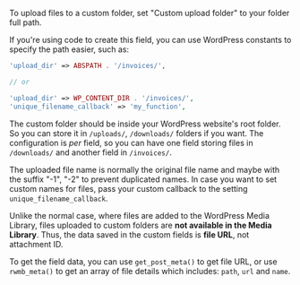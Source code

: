 To upload files to a custom folder, set "Custom upload folder" to your folder full path.

If you're using code to create this field, you can use WordPress constants to specify the path easier, such as:

```php
'upload_dir' => ABSPATH . '/invoices/',

// or

'upload_dir' => WP_CONTENT_DIR . '/invoices/',
'unique_filename_callback' => 'my_function',
```

The custom folder should be inside your WordPress website's root folder. So you can store it in `/uploads/`, `/downloads/` folders if you want. The configuration is *per* field, so you can have one field storing files in `/downloads/` and another field in `/invoices/`.

The uploaded file name is normally the original file name and maybe with the suffix "-1", "-2" to prevent duplicated names. In case you want to set custom names for files, pass your custom callback to the setting `unique_filename_callback`.

Unlike the normal case, where files are added to the WordPress Media Library, files uploaded to custom folders are **not available in the Media Library**. Thus, the data saved in the custom fields is **file URL**, not attachment ID.

To get the field data, you can use `get_post_meta()` to get file URL, or use `rwmb_meta()` to get an array of file details which includes: `path`, `url` and `name`.